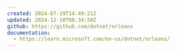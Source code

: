 ```yaml
---
created: 2024-07-19T14:49:21Z
updated: 2024-12-10T08:34:58Z
github: https://github.com/dotnet/orleans
documentation:
  - https://learn.microsoft.com/en-us/dotnet/orleans/
---
```

